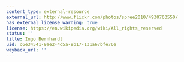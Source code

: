 ```yaml
---
content_type: external-resource
external_url: http://www.flickr.com/photos/spree2010/4930763550/
has_external_license_warning: true
license: https://en.wikipedia.org/wiki/All_rights_reserved
status: ''
title: Ingo Bernhardt
uid: c6e34541-9ae2-4d5a-9b17-131a67bfe76e
wayback_url: ''
---
```

